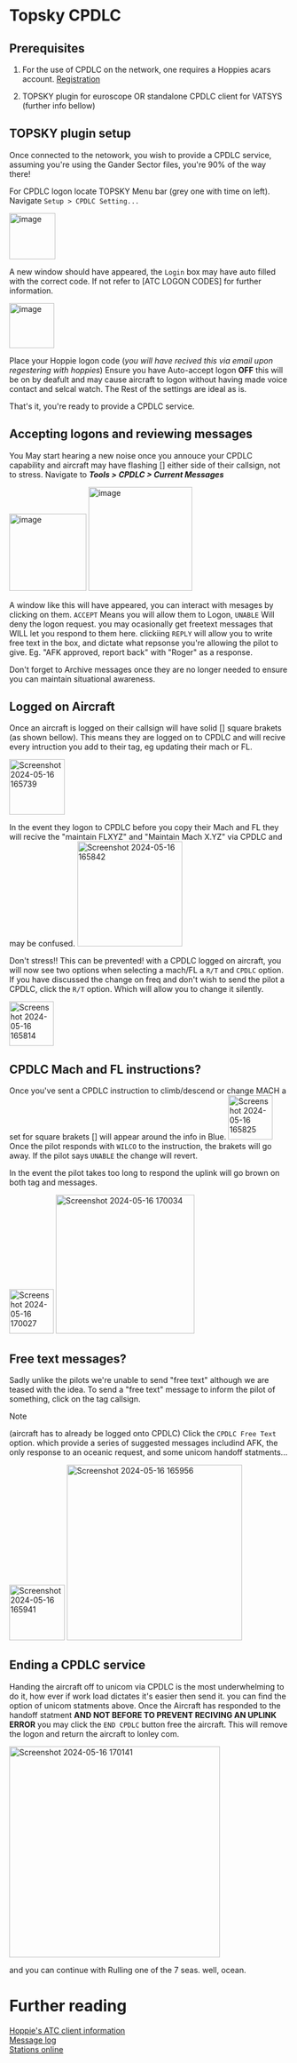 # Topsky CPDLC
## Prerequisites
1. For the use of CPDLC on the network, one requires a Hoppies acars account. [Registration](https://hoppie.nl/acars/system/register.html)

2. TOPSKY plugin for euroscope OR standalone CPDLC client for VATSYS (further info bellow)

## TOPSKY plugin setup
Once connected to the netowork, you wish to provide a CPDLC service, assuming you're using the Gander Sector files, you're 90% of the way there!

For CPDLC logon locate TOPSKY Menu bar (grey one with time on left). Navigate `Setup > CPDLC Setting...`

<img width="83" alt="image" src="https://github.com/czqoocavatsim/knowledgebase/assets/169089251/7c51f587-fe75-424d-ba92-ff2ddb3f1fcb">

A new window should have appeared, the `Login` box may have auto filled with the correct code. If not refer to [ATC LOGON CODES] for further information.

<img width="81" alt="image" src="https://github.com/czqoocavatsim/knowledgebase/assets/169089251/fa6e6702-e4e1-4310-8637-5a4bbe79f913">

Place your Hoppie logon code (*you will have recived this via email upon regestering with hoppies*) Ensure you have Auto-accept logon **OFF** this will be on by deafult and may cause aircraft to logon without having made voice contact and selcal watch. The Rest of the settings are ideal as is.

That's it, you're ready to provide a CPDLC service.

## Accepting logons and reviewing messages

You May start hearing a new noise once you annouce your CPDLC capability and aircraft may have flashing [] either side of their callsign, not to stress. Navigate to ***Tools > CPDLC > Current Messages***

<img width="139" alt="image" src="https://github.com/czqoocavatsim/knowledgebase/assets/169089251/1d4a418e-38c2-4542-bcf1-52aa2e7a7f43">
<img width="187" alt="image" src="https://github.com/czqoocavatsim/knowledgebase/assets/169089251/ffaa8d3f-d20f-4848-a6b4-171ab1055a9a">

A window like this will have appeared, you can interact with mesages by clicking on them. `ACCEPT` Means you will allow them to Logon, `UNABLE` Will deny the logon request. 
you may ocasionally get freetext messages that WILL let you respond to them here. clickiing `REPLY` will allow you to write free text in the box, and dictate what repsonse you're allowing the pilot to give. Eg. "AFK approved, report back" with "Roger" as a response.

Don't forget to Archive messages once they are no longer needed to ensure you can maintain situational awareness.

## Logged on Aircraft

Once an aircraft is logged on their callsign will have solid [] square brakets (as shown bellow). This means they are logged on to CPDLC and will recive every intruction you add to their tag, eg updating their mach or FL. 

<img width="100" alt="Screenshot 2024-05-16 165739" src="https://github.com/czqoocavatsim/knowledgebase/assets/169089251/766070db-d094-440c-9fba-d22a8dd3ff0e">

In the event they logon to CPDLC before you copy their Mach and FL they will recive the "maintain FLXYZ" and "Maintain Mach X.YZ" via CPDLC and may be confused.
<img width="189" alt="Screenshot 2024-05-16 165842" src="https://github.com/czqoocavatsim/knowledgebase/assets/169089251/7d25020f-f5e0-42ad-a6bd-8afdc1d814ed">

Don't stress!! This can be prevented! with a CPDLC logged on aircraft, you will now see two options when selecting a mach/FL a `R/T` and `CPDLC` option. If you have discussed the change on freq and don't wish to send the pilot a CPDLC, click the `R/T` option. Which will allow you to change it silently. 

<img width="80" alt="Screenshot 2024-05-16 165814" src="https://github.com/czqoocavatsim/knowledgebase/assets/169089251/3542c813-946c-4d27-8ddf-e289c39f8b02">

## CPDLC Mach and FL instructions?

Once you've sent a CPDLC instruction to climb/descend or change MACH a set for square brakets [] will appear around the info in Blue. <img width="80" alt="Screenshot 2024-05-16 165825" src="https://github.com/czqoocavatsim/knowledgebase/assets/169089251/e774b239-8337-4768-870e-17ea904d1361"> 
Once the pilot responds with `WILCO` to the instruction, the brakets will go away. 
If the pilot says `UNABLE` the change will revert. 

In the event the pilot takes too long to respond the uplink will go brown on both tag and messages.

<img width="80" alt="Screenshot 2024-05-16 170027" src="https://github.com/czqoocavatsim/knowledgebase/assets/169089251/bac267e4-ae7e-442b-995d-8c49ebc830ef">
<img width="250" alt="Screenshot 2024-05-16 170034" src="https://github.com/czqoocavatsim/knowledgebase/assets/169089251/5f2dbed0-dbbc-432a-888e-52fdc621e4e6">

## Free text messages?

Sadly unlike the pilots we're unable to send "free text" although we are teased with the idea. To send a "free text" message to inform the pilot of something, click on the tag callsign. 
> [!NOTE]
> (aircraft has to already be logged onto CPDLC)
Click the `CPDLC Free Text` option. which provide a series of suggested messages includind AFK, the only response to an oceanic request, and some unicom handoff statments...

<img width="100" alt="Screenshot 2024-05-16 165941" src="https://github.com/czqoocavatsim/knowledgebase/assets/169089251/98b58b67-d73f-41f9-b178-bf26f55c2986">
<img width="316" alt="Screenshot 2024-05-16 165956" src="https://github.com/czqoocavatsim/knowledgebase/assets/169089251/f85319c4-f131-4e02-8e28-afb35a2c4c64">

## Ending a CPDLC service

Handing the aircraft off to unicom via CPDLC is the most underwhelming to do it, how ever if work load dictates it's easier then send it. you can find the option of unicom statments above. 
Once the Aircraft has responded to the handoff statment **AND NOT BEFORE TO PREVENT RECIVING AN UPLINK ERROR** you may click the `END CPDLC` button free the aircraft. This will remove the logon and return the aircraft to lonley com.

<img width="380" alt="Screenshot 2024-05-16 170141" src="https://github.com/czqoocavatsim/knowledgebase/assets/169089251/e1de7142-1372-463f-917c-1525f78d3d61">

and you can continue with Rulling one of the 7 seas. well, ocean.
 
# Further reading
[Hoppie's ATC client information](https://www.hoppie.nl/acars/prg/atc/)  
[Message log](https://www.hoppie.nl/acars/system/log.html)  
[Stations online](https://www.hoppie.nl/acars/system/online.html)
